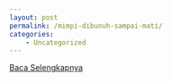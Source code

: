 ```yaml
---
layout: post
permalink: /mimpi-dibunuh-sampai-mati/
categories:
    - Uncategorized
---
```


[Baca Selengkapnya](/06)